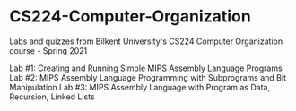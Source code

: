 # CS224-Computer-Organization
Labs and quizzes from Bilkent University's CS224 Computer Organization course - Spring 2021  
  
Lab #1: Creating and Running Simple MIPS Assembly Language Programs  
Lab #2: MIPS Assembly Language Programming with Subprograms and Bit Manipulation
Lab #3: MIPS Assembly Language with Program as Data, Recursion, Linked Lists
